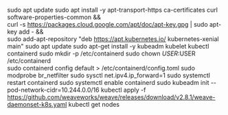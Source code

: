sudo apt update 
sudo apt install -y apt-transport-https ca-certificates curl software-properties-common && \
curl -s https://packages.cloud.google.com/apt/doc/apt-key.gpg | sudo apt-key add - && \
sudo add-apt-repository "deb https://apt.kubernetes.io/ kubernetes-xenial main" 
sudo apt update 
sudo apt-get install -y  kubeadm kubelet kubectl containerd 
sudo mkdir -p /etc/containerd 
sudo chown $USER:$USER /etc/containerd  
sudo containerd config default > /etc/containerd/config.toml 
sudo modprobe br_netfilter 
sudo sysctl net.ipv4.ip_forward=1 
sudo systemctl restart containerd 
sudo systemctl enable containerd 
sudo kubeadm init --pod-network-cidr=10.244.0.0/16
kubectl apply -f https://github.com/weaveworks/weave/releases/download/v2.8.1/weave-daemonset-k8s.yaml
kubectl get nodes

